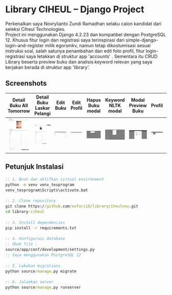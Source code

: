 # Library CIHEUL – Django Project

Perkenalkan saya Novrylianto Zundi Ramadhan selaku calon kandidat dari seleksi Ciheul Technologies.  
Project ini menggunakan Django 4.2.23 dan kompatibel dengan PostgreSQL 12. Khusus fitur login dan registrasi saya terinspirasi dari simple-django-login-and-register milik egorsmkv, namun tetap dikostumisasi sesuai instruksi soal, salah satunya penambahan dan edit foto profil, fitur login-registrasi saya letakkan di struktur app 'accounts' . Sementara itu CRUD Library beserta preview buku dan analisis keyword relevan yang saya kerjakan berada di struktur app 'library'.

## Screenshots
| Detail Buku All Tomorrow | Detail Buku Laskar Pelangi | Edit Buku | Edit Profil | Hapus Buku modal | Keyword NLTK modal | Modal Preview Buku | Profil | Registrasi akun | Set Unset Favorit Buku | Tampilan Semua Buku | Tampilan filter favorit buku | Upload Buku | cover close up | login |
|----------|----------|----------|----------|----------|----------|----------|----------|----------|----------|----------|----------|----------|----------|----------|
| <img src="./screenshots/Detail Buku All Tomorrow.png" width="200"> | <img src="./screenshots/Detail Buku Laskar Pelangi.png" width="200"> | <img src="./screenshots/Edit Buku.png" width="200"> | <img src="./screenshots/Edit Profil.png" width="200"> | <img src="./screenshots/Hapus Buku modal.png" width="200"> | <img src="./screenshots/Keyword NLTK modal.png" width="200"> | <img src="./screenshots/Modal Preview Buku.png" width="200"> | <img src="./screenshots/Profil.png" width="200"> | <img src="./screenshots/Registrasi akun.png" width="200"> | <img src="./screenshots/Set Unset Favorit Buku.png" width="200"> | <img src="./screenshots/Tampilan Semua Buku.png" width="200"> | <img src="./screenshots/Tampilan filter favorit buku.png" width="200"> | <img src="./screenshots/Upload Buku.png" width="200"> | <img src="./screenshots/cover close up.png" width="200"> | <img src="./screenshots/login.png" width="200"> |

## Petunjuk Instalasi

```cmd
:: 1. Buat dan aktifkan virtual environment
python -m venv venv_tesprogram
venv_tesprogram\Scripts\activate.bat

:: 2. Clone repository
git clone https://github.com/nofuri18/libraryciheulnov.git
cd library-ciheul

:: 3. Install dependencies
pip install -r requirements.txt

:: 4. Konfigurasi database
:: Ubah file :
source/app/conf/development/settings.py 
:: Saya menggunakan PostgreSQL 12

:: 5. Lakukan migrations
python source/manage.py migrate

:: 6. Jalankan server
python source/manage.py runserver

